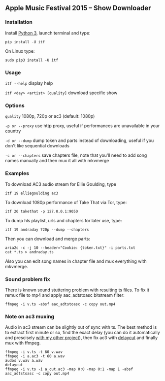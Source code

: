 ## Apple Music Festival 2015 – Show Downloader

### Installation
Install [Python 3](https://www.python.org/downloads/), launch terminal and type:
```
pip install -U itf
```
On Linux type:
```
sudo pip3 install -U itf
```

### Usage
`itf --help` display help

`itf <day> <artist> [quality]` download specific show

### Options
`quality` 1080p, 720p or ac3 (default: 1080p)

`-p or --proxy` use http proxy, useful if performances are unavailable in your country

`-d or --dump` dump token and parts instead of downloading, useful if you don't like sequential downloads

`-c or --chapters` save chapters file, note that you'll need to add song names manually and then mux it all with mkvmerge

### Examples
To download AC3 audio stream for Ellie Goulding, type
```
itf 19 elliegoulding ac3
```

To download 1080p performance of Take That via Tor, type:
```
itf 20 takethat -p 127.0.0.1:9050
```

To dump hls playlist, urls and chapters for later use, type:
```
itf 19 andraday 720p --dump --chapters
```
Then you can download and merge parts:
```
aria2c -c -j 10 --header="Cookie: {token.txt}" -i parts.txt
cat *.ts > andraday.ts
```
Also you can edit song names in chapter file and mux everything with mkvmerge.

### Sound problem fix
There is known sound stuttering problem with resulting ts files. To fix it remux file to mp4 and apply aac_adtstoasc bitstream filter:
```
ffmpeg -i v.ts -absf aac_adtstoasc -c copy out.mp4
```

### Note on ac3 muxing
Audio in ac3 stream can be slightly out of sync with ts. The best method is to extract first minute or so, find the exact delay (you can do it automatically and prescisely [with my other project](https://github.com/banteg/audos)), then fix ac3 with [delaycut](http://www.videohelp.com/software/delaycut) and finally mux with ffmpeg.

```
ffmpeg -i v.ts -t 60 v.wav
ffmpeg -i a.ac3 -t 60 a.wav
audos v.wav a.wav
delaycut
ffmpeg -i v.ts -i a_cut.ac3 -map 0:0 -map 0:1 -map 1 -absf aac_adtstoasc -c copy out.mp4
```

